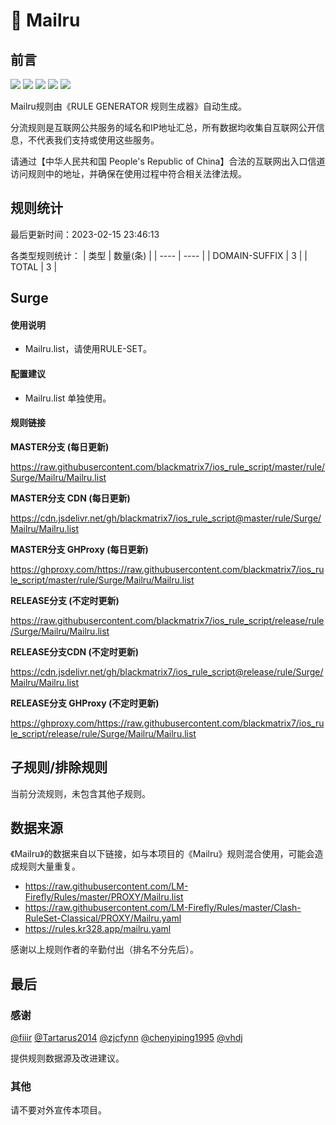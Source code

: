 # 🧸 Mailru

## 前言

![](https://shields.io/badge/-移除重复规则-ff69b4) ![](https://shields.io/badge/-DOMAIN与DOMAIN--SUFFIX合并-green) ![](https://shields.io/badge/-DOMAIN--SUFFIX间合并-critical) ![](https://shields.io/badge/-DOMAIN--SUFFIX与DOMAIN--KEYWORD合并-blue) ![](https://shields.io/badge/-IP--CIDR(6)合并-blueviolet) 

Mailru规则由《RULE GENERATOR 规则生成器》自动生成。

分流规则是互联网公共服务的域名和IP地址汇总，所有数据均收集自互联网公开信息，不代表我们支持或使用这些服务。

请通过【中华人民共和国 People's Republic of China】合法的互联网出入口信道访问规则中的地址，并确保在使用过程中符合相关法律法规。

## 规则统计

最后更新时间：2023-02-15 23:46:13

各类型规则统计：
| 类型 | 数量(条)  | 
| ---- | ----  |
| DOMAIN-SUFFIX | 3  | 
| TOTAL | 3  | 


## Surge 

#### 使用说明
- Mailru.list，请使用RULE-SET。

#### 配置建议
- Mailru.list 单独使用。

#### 规则链接
**MASTER分支 (每日更新)**

https://raw.githubusercontent.com/blackmatrix7/ios_rule_script/master/rule/Surge/Mailru/Mailru.list

**MASTER分支 CDN (每日更新)**

https://cdn.jsdelivr.net/gh/blackmatrix7/ios_rule_script@master/rule/Surge/Mailru/Mailru.list

**MASTER分支 GHProxy (每日更新)**

https://ghproxy.com/https://raw.githubusercontent.com/blackmatrix7/ios_rule_script/master/rule/Surge/Mailru/Mailru.list

**RELEASE分支 (不定时更新)**

https://raw.githubusercontent.com/blackmatrix7/ios_rule_script/release/rule/Surge/Mailru/Mailru.list

**RELEASE分支CDN (不定时更新)**

https://cdn.jsdelivr.net/gh/blackmatrix7/ios_rule_script@release/rule/Surge/Mailru/Mailru.list

**RELEASE分支 GHProxy (不定时更新)**

https://ghproxy.com/https://raw.githubusercontent.com/blackmatrix7/ios_rule_script/release/rule/Surge/Mailru/Mailru.list

## 子规则/排除规则


当前分流规则，未包含其他子规则。

## 数据来源

《Mailru》的数据来自以下链接，如与本项目的《Mailru》规则混合使用，可能会造成规则大量重复。

- https://raw.githubusercontent.com/LM-Firefly/Rules/master/PROXY/Mailru.list
- https://raw.githubusercontent.com/LM-Firefly/Rules/master/Clash-RuleSet-Classical/PROXY/Mailru.yaml
- https://rules.kr328.app/mailru.yaml


感谢以上规则作者的辛勤付出（排名不分先后）。

## 最后

### 感谢

[@fiiir](https://github.com/fiiir) [@Tartarus2014](https://github.com/Tartarus2014) [@zjcfynn](https://github.com/zjcfynn) [@chenyiping1995](https://github.com/chenyiping1995) [@vhdj](https://github.com/vhdj)

提供规则数据源及改进建议。

### 其他

请不要对外宣传本项目。